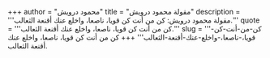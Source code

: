 +++
author = "محمود درويش"
title = "مقولة محمود درويش"
description = '''مقولة محمود درويش: كن من أنت كن قويا، ناصعا، واخلع عنك أقنعة الثعالب.'''
quote = '''كن من أنت كن قويا، ناصعا، واخلع عنك أقنعة الثعالب.'''
slug = '''كن-من-أنت-كن-قويا،-ناصعا،-واخلع-عنك-أقنعة-الثعالب'''
+++
كن من أنت كن قويا، ناصعا، واخلع عنك أقنعة الثعالب.
